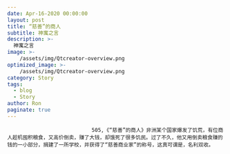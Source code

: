 ```yaml
---
date: Apr-16-2020 00:00:00
layout: post
title: “慈善”的商人
subtitle: 神寓之言
description: >-
  神寓之言
image: >-
    /assets/img/Qtcreator-overview.png
optimized_image: >-
    /assets/img/Qtcreator-overview.png
category: Story
tags:
  - blog
  - Story
author: Ron
paginate: true
---
```


							　　505,《“慈善”的商人》非洲某个国家爆发了饥荒，有位商人趁机囤积粮食，又高价倒卖，赚了大钱，却饿死了很多饥民。过了不久，他又用倒卖粮食赚的钱的一小部分，捐建了一所学校，并获得了“慈善商业家”的称号，这真可谓是，名利双收。
							
							
						